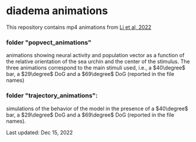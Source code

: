 # diadema animations

This repository contains mp4 animations from [Li et al, 2022](https://www.biorxiv.org/content/10.1101/2022.05.03.490537v1)

### folder "popvect_animations"
animations showing neural activity and population vector as a function of the relative orientation of the sea urchin and the center of the stimulus.
The three animations correspond to the main stimuli used, i.e., a $40\degree$ bar, a $29\degree$ DoG and a $69\degree$ DoG (reported in the file names)

### folder "trajectory_animations":
simulations of the behavior of the model in the presence of a $40\degree$ bar, a $29\degree$ DoG and a $69\degree$ DoG (reported in the file names).

Last updated: Dec 15, 2022
